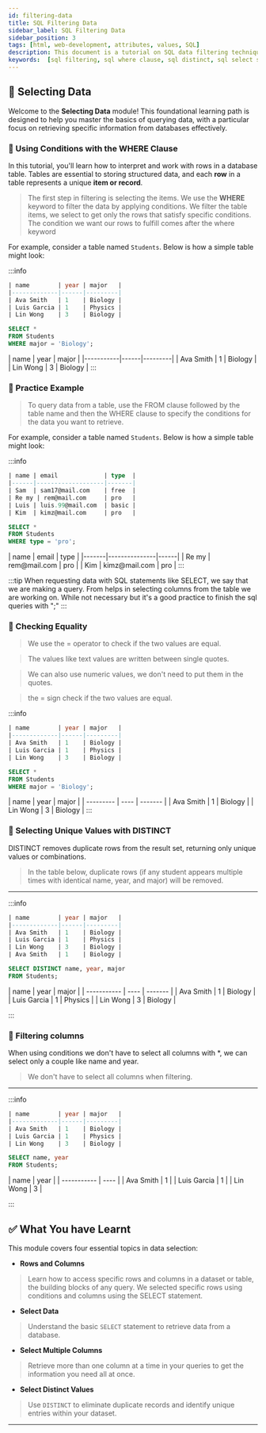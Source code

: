 ```yaml
---
id: filtering-data
title: SQL Filtering Data
sidebar_label: SQL Filtering Data
sidebar_position: 3
tags: [html, web-development, attributes, values, SQL]
description: This document is a tutorial on SQL data filtering techniques, designed for beginners learning database querying. It covers the fundamental concepts and practical applications of retrieving specific data from database tables.
keywords:  [sql filtering, sql where clause, sql distinct, sql select statement, sql tutorial, sql basics, sql data filtering, sql query tutorial, sql database filtering, sql conditional queries, sql duplicate removal, sql unique values, sql filtering examples, sql beginner tutorial, sql data retrieval, sql filtering techniques, sql where examples, sql distinct tutorial, sql filtering rows, sql column selection, sql 2024]
---
```


## 📙 Selecting Data

Welcome to the **Selecting Data** module! This foundational learning path is designed to help you master the basics of querying data, with a particular focus on retrieving specific information from databases effectively.

### 📘 Using Conditions with the WHERE Clause

In this tutorial, you'll learn how to interpret and work with rows in a database table. Tables are essential to storing structured data, and each **row** in a table represents a unique **item or record**.
> The first step in filtering is selecting the items.
> We use the **WHERE** keyword to filter the data by applying conditions. 
> We filter the table items, we select to get only the rows that satisfy specific conditions.
> The condition we want our rows to fulfill comes after the where keyword


For example, consider a table named `Students`. Below is how a simple table might look:



:::info
<Tabs>
  <TabItem value="SQL Table" label="SQL Table">
```sql title="Students"
| name        | year | major   |
|-------------|------|---------|
| Ava Smith   | 1    | Biology |
| Luis Garcia | 1    | Physics |
| Lin Wong    | 3    | Biology |
```
  </TabItem>

  <TabItem value="SQL Code" label="SQL Code">
  
  ```sql title="Select command with a condition"
  SELECT *		
  FROM Students	
  WHERE major = 'Biology';
   ```

  </TabItem>
    
  <TabItem value="Students" label="Output ">
| name      | year | major   |
|-----------|------|---------|
| Ava Smith | 1    | Biology |
| Lin Wong  | 3    | Biology |
    </TabItem>
</Tabs>
:::




### 📘 Practice Example

> To query data from a table, use the FROM clause followed by the table name and then the WHERE clause to specify the conditions for the data you want to retrieve.


For example, consider a table named `Students`. Below is how a simple table might look:



:::info
<Tabs>
  <TabItem value="SQL Table" label="SQL Table">
```sql title="Students"
| name | email             | type  |
|------|-------------------|-------|
| Sam  | sam17@mail.com    | free  |
| Re my | rem@mail.com     | pro   |
| Luis | luis.99@mail.com  | basic |
| Kim  | kimz@mail.com     | pro   |
```
  </TabItem>

  <TabItem value="SQL Code" label="SQL Code">
  
```sql title="Data from the table where type is pro"
SELECT *
FROM Students
WHERE type = 'pro';
```
  </TabItem>
    
  <TabItem value="Students table" label="Output">
| name  | email         | type |
|-------|---------------|------|
| Re my | rem@mail.com  | pro  |
| Kim   | kimz@mail.com | pro  |
  </TabItem>
</Tabs>
:::



:::tip
When requesting data with SQL statements like SELECT, we say that we are making a query.
From helps in selecting columns from the table we are working on.
While not necessary but it&apos;s a good practice to finish the sql queries with ";" 
:::

### 🔄 Checking Equality

  > We use the = operator to check if the two values are equal.

  > The values like text values are written between single quotes. 

  > We can also use numeric values, we don&apos;t need to put them in the quotes. 

  > the = sign check if the two values are equal. 

:::info
<Tabs>
  <TabItem value="SQL Table" label="SQL Table">
```sql title="Students"
| name        | year | major   |
|-------------|------|---------|
| Ava Smith   | 1    | Biology |
| Luis Garcia | 1    | Physics |
| Lin Wong    | 3    | Biology |
```
  </TabItem>

  <TabItem value="SQL Code" label="SQL Code">
  
```sql title="Selecting data WHERE major = Biology"
SELECT *
FROM Students
WHERE major = 'Biology';
```
  </TabItem>
    
  <TabItem value="Students table" label="Output">
| name      | year | major   |
| --------- | ---- | ------- |
| Ava Smith | 1    | Biology |
| Lin Wong  | 3    | Biology |

  </TabItem>
</Tabs>
:::

### 🧹 Selecting Unique Values with DISTINCT

DISTINCT removes duplicate rows from the result set, returning only unique values or combinations.

> In the table below, duplicate rows (if any student appears multiple times with identical name, year, and major) will be removed.

---

:::info
<Tabs>
  <TabItem value="SQL Table" label="SQL Table">
```sql title="Students"
| name        | year | major   |
|-------------|------|---------|
| Ava Smith   | 1    | Biology |
| Luis Garcia | 1    | Physics |
| Lin Wong    | 3    | Biology |
| Ava Smith   | 1    | Biology |
```
  </TabItem>

<TabItem value="SQL Code" label="SQL Code">
  
  ```sql title="Selecting unique values."
SELECT DISTINCT name, year, major 
FROM Students;
  ```

  </TabItem>
    
  <TabItem value="Students table" label="Output">
| name        | year | major   |
| ----------- | ---- | ------- |
| Ava Smith   | 1    | Biology |
| Luis Garcia | 1    | Physics |
| Lin Wong    | 3    | Biology |
  </TabItem>
</Tabs>

:::

### 🧹 Filtering columns

When using conditions we don&apos;t have to select all columns with *, we can select only a couple like name and year. 
> We don&apos;t have to select all columns when filtering. 

---

:::info
<Tabs>
  <TabItem value="SQL Table" label="SQL Table">
```sql title="Students"
| name        | year | major   |
|-------------|------|---------|
| Ava Smith   | 1    | Biology |
| Luis Garcia | 1    | Physics |
| Lin Wong    | 3    | Biology |
```
  </TabItem>

<TabItem value="SQL Code" label="SQL Code">
  
  ```sql title="Selecting name and year columns."
SELECT name, year
FROM Students;
  ```

  </TabItem>
    
  <TabItem value="Table with selected columns" label="Output">
| name        | year |
| ----------- | ---- |
| Ava Smith   | 1    |
| Luis Garcia | 1    |
| Lin Wong    | 3    |

  </TabItem>
</Tabs>


:::


## ✅ What You have Learnt

This module covers four essential topics in data selection:

- **Rows and Columns**  
>  Learn how to access specific rows and columns in a dataset or table, the building blocks of any query.
>  We selected specific rows using conditions and columns using the SELECT statement.


- **Select Data**  
>  Understand the basic `SELECT` statement to retrieve data from a database.

- **Select Multiple Columns**  
>  Retrieve more than one column at a time in your queries to get the information you need all at once.

- **Select Distinct Values**  
>  Use `DISTINCT` to eliminate duplicate records and identify unique entries within your dataset.

---